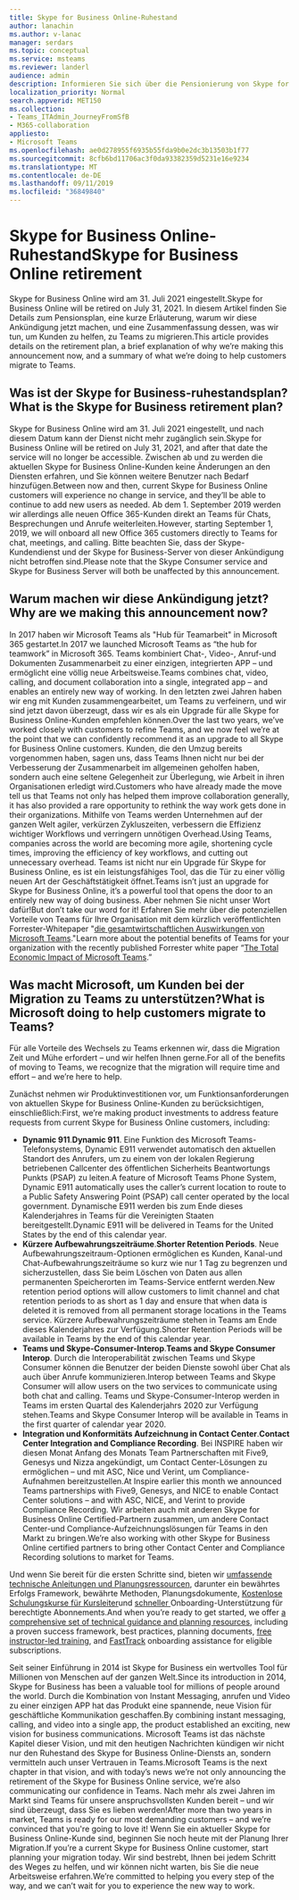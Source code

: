 ```yaml
---
title: Skype for Business Online-Ruhestand
author: lanachin
ms.author: v-lanac
manager: serdars
ms.topic: conceptual
ms.service: msteams
ms.reviewer: landerl
audience: admin
description: Informieren Sie sich über die Pensionierung von Skype for Business Online.
localization_priority: Normal
search.appverid: MET150
ms.collection:
- Teams_ITAdmin_JourneyFromSfB
- M365-collaboration
appliesto:
- Microsoft Teams
ms.openlocfilehash: ae0d278955f6935b55fda9b0e2dc3b13503b1f77
ms.sourcegitcommit: 8cfb6bd11706ac3f0da93382359d5231e16e9234
ms.translationtype: MT
ms.contentlocale: de-DE
ms.lasthandoff: 09/11/2019
ms.locfileid: "36849840"
---
```

# <a name="skype-for-business-online-retirement"></a><span data-ttu-id="06649-103">Skype for Business Online-Ruhestand</span><span class="sxs-lookup"><span data-stu-id="06649-103">Skype for Business Online retirement</span></span>

<span data-ttu-id="06649-104">Skype for Business Online wird am 31. Juli 2021 eingestellt.</span><span class="sxs-lookup"><span data-stu-id="06649-104">Skype for Business Online will be retired on July 31, 2021.</span></span> <span data-ttu-id="06649-105">In diesem Artikel finden Sie Details zum Pensionsplan, eine kurze Erläuterung, warum wir diese Ankündigung jetzt machen, und eine Zusammenfassung dessen, was wir tun, um Kunden zu helfen, zu Teams zu migrieren.</span><span class="sxs-lookup"><span data-stu-id="06649-105">This article provides details on the retirement plan, a brief explanation of why we’re making this announcement now, and a summary of what we’re doing to help customers migrate to Teams.</span></span>
 
## <a name="what-is-the-skype-for-business-retirement-plan"></a><span data-ttu-id="06649-106">Was ist der Skype for Business-ruhestandsplan?</span><span class="sxs-lookup"><span data-stu-id="06649-106">What is the Skype for Business retirement plan?</span></span>

<span data-ttu-id="06649-107">Skype for Business Online wird am 31. Juli 2021 eingestellt, und nach diesem Datum kann der Dienst nicht mehr zugänglich sein.</span><span class="sxs-lookup"><span data-stu-id="06649-107">Skype for Business Online will be retired on July 31, 2021, and after that date the service will no longer be accessible.</span></span> <span data-ttu-id="06649-108">Zwischen ab und zu werden die aktuellen Skype for Business Online-Kunden keine Änderungen an den Diensten erfahren, und Sie können weitere Benutzer nach Bedarf hinzufügen.</span><span class="sxs-lookup"><span data-stu-id="06649-108">Between now and then, current Skype for Business Online customers will experience no change in service, and they’ll be able to continue to add new users as needed.</span></span> <span data-ttu-id="06649-109">Ab dem 1. September 2019 werden wir allerdings alle neuen Office 365-Kunden direkt an Teams für Chats, Besprechungen und Anrufe weiterleiten.</span><span class="sxs-lookup"><span data-stu-id="06649-109">However, starting September 1, 2019, we will onboard all new Office 365 customers directly to Teams for chat, meetings, and calling.</span></span> <span data-ttu-id="06649-110">Bitte beachten Sie, dass der Skype-Kundendienst und der Skype for Business-Server von dieser Ankündigung nicht betroffen sind.</span><span class="sxs-lookup"><span data-stu-id="06649-110">Please note that the Skype Consumer service and Skype for Business Server will both be unaffected by this announcement.</span></span>  

## <a name="why-are-we-making-this-announcement-now"></a><span data-ttu-id="06649-111">Warum machen wir diese Ankündigung jetzt?</span><span class="sxs-lookup"><span data-stu-id="06649-111">Why are we making this announcement now?</span></span>

<span data-ttu-id="06649-112">In 2017 haben wir Microsoft Teams als "Hub für Teamarbeit" in Microsoft 365 gestartet.</span><span class="sxs-lookup"><span data-stu-id="06649-112">In 2017 we launched Microsoft Teams as “the hub for teamwork” in Microsoft 365.</span></span> <span data-ttu-id="06649-113">Teams kombiniert Chat-, Video-, Anruf-und Dokumenten Zusammenarbeit zu einer einzigen, integrierten APP – und ermöglicht eine völlig neue Arbeitsweise.</span><span class="sxs-lookup"><span data-stu-id="06649-113">Teams combines chat, video, calling, and document collaboration into a single, integrated app – and enables an entirely new way of working.</span></span> <span data-ttu-id="06649-114">In den letzten zwei Jahren haben wir eng mit Kunden zusammengearbeitet, um Teams zu verfeinern, und wir sind jetzt davon überzeugt, dass wir es als ein Upgrade für alle Skype for Business Online-Kunden empfehlen können.</span><span class="sxs-lookup"><span data-stu-id="06649-114">Over the last two years, we’ve worked closely with customers to refine Teams, and we now feel we’re at the point that we can confidently recommend it as an upgrade to all Skype for Business Online customers.</span></span> <span data-ttu-id="06649-115">Kunden, die den Umzug bereits vorgenommen haben, sagen uns, dass Teams Ihnen nicht nur bei der Verbesserung der Zusammenarbeit im allgemeinen geholfen haben, sondern auch eine seltene Gelegenheit zur Überlegung, wie Arbeit in ihren Organisationen erledigt wird.</span><span class="sxs-lookup"><span data-stu-id="06649-115">Customers who have already made the move tell us that Teams not only has helped them improve collaboration generally, it has also provided a rare opportunity to rethink the way work gets done in their organizations.</span></span> <span data-ttu-id="06649-116">Mithilfe von Teams werden Unternehmen auf der ganzen Welt agiler, verkürzen Zykluszeiten, verbessern die Effizienz wichtiger Workflows und verringern unnötigen Overhead.</span><span class="sxs-lookup"><span data-stu-id="06649-116">Using Teams, companies across the world are becoming more agile, shortening cycle times, improving the efficiency of key workflows, and cutting out unnecessary overhead.</span></span> <span data-ttu-id="06649-117">Teams ist nicht nur ein Upgrade für Skype for Business Online, es ist ein leistungsfähiges Tool, das die Tür zu einer völlig neuen Art der Geschäftstätigkeit öffnet.</span><span class="sxs-lookup"><span data-stu-id="06649-117">Teams isn’t just an upgrade for Skype for Business Online, it’s a powerful tool that opens the door to an entirely new way of doing business.</span></span> <span data-ttu-id="06649-118">Aber nehmen Sie nicht unser Wort dafür!</span><span class="sxs-lookup"><span data-stu-id="06649-118">But don’t take our word for it!</span></span> <span data-ttu-id="06649-119">Erfahren Sie mehr über die potenziellen Vorteile von Teams für Ihre Organisation mit dem kürzlich veröffentlichten Forrester-Whitepaper "[die gesamtwirtschaftlichen Auswirkungen von Microsoft Teams](https://www.microsoft.com/en-us/microsoft-365/blog/wp-content/uploads/sites/2/2019/04/Total-Economic-Impact-Microsoft-Teams.pdf)."</span><span class="sxs-lookup"><span data-stu-id="06649-119">Learn more about the potential benefits of Teams for your organization with the recently published Forrester white paper “[The Total Economic Impact of Microsoft Teams](https://www.microsoft.com/en-us/microsoft-365/blog/wp-content/uploads/sites/2/2019/04/Total-Economic-Impact-Microsoft-Teams.pdf).”</span></span>

## <a name="what-is-microsoft-doing-to-help-customers-migrate-to-teams"></a><span data-ttu-id="06649-120">Was macht Microsoft, um Kunden bei der Migration zu Teams zu unterstützen?</span><span class="sxs-lookup"><span data-stu-id="06649-120">What is Microsoft doing to help customers migrate to Teams?</span></span>

<span data-ttu-id="06649-121">Für alle Vorteile des Wechsels zu Teams erkennen wir, dass die Migration Zeit und Mühe erfordert – und wir helfen Ihnen gerne.</span><span class="sxs-lookup"><span data-stu-id="06649-121">For all of the benefits of moving to Teams, we recognize that the migration will require time and effort – and we’re here to help.</span></span>
 
<span data-ttu-id="06649-122">Zunächst nehmen wir Produktinvestitionen vor, um Funktionsanforderungen von aktuellen Skype for Business Online-Kunden zu berücksichtigen, einschließlich:</span><span class="sxs-lookup"><span data-stu-id="06649-122">First, we’re making product investments to address feature requests from current Skype for Business Online customers, including:</span></span>

- <span data-ttu-id="06649-123">**Dynamic 911**.</span><span class="sxs-lookup"><span data-stu-id="06649-123">**Dynamic 911**.</span></span> <span data-ttu-id="06649-124">Eine Funktion des Microsoft Teams-Telefonsystems, Dynamic E911 verwendet automatisch den aktuellen Standort des Anrufers, um zu einem von der lokalen Regierung betriebenen Callcenter des öffentlichen Sicherheits Beantwortungs Punkts (PSAP) zu leiten.</span><span class="sxs-lookup"><span data-stu-id="06649-124">A feature of Microsoft Teams Phone System, Dynamic E911 automatically uses the caller’s current location to route to a Public Safety Answering Point (PSAP) call center operated by the local government.</span></span>  <span data-ttu-id="06649-125">Dynamische E911 werden bis zum Ende dieses Kalenderjahres in Teams für die Vereinigten Staaten bereitgestellt.</span><span class="sxs-lookup"><span data-stu-id="06649-125">Dynamic E911 will be delivered in Teams for the United States by the end of this calendar year.</span></span>
- <span data-ttu-id="06649-126">**Kürzere Aufbewahrungszeiträume**.</span><span class="sxs-lookup"><span data-stu-id="06649-126">**Shorter Retention Periods**.</span></span> <span data-ttu-id="06649-127">Neue Aufbewahrungszeitraum-Optionen ermöglichen es Kunden, Kanal-und Chat-Aufbewahrungszeiträume so kurz wie nur 1 Tag zu begrenzen und sicherzustellen, dass Sie beim Löschen von Daten aus allen permanenten Speicherorten im Teams-Service entfernt werden.</span><span class="sxs-lookup"><span data-stu-id="06649-127">New retention period options will allow customers to limit channel and chat retention periods to as short as 1 day and ensure that when data is deleted it is removed from all permanent storage locations in the Teams service.</span></span>  <span data-ttu-id="06649-128">Kürzere Aufbewahrungszeiträume stehen in Teams am Ende dieses Kalenderjahres zur Verfügung.</span><span class="sxs-lookup"><span data-stu-id="06649-128">Shorter Retention Periods will be available in Teams by the end of this calendar year.</span></span>
- <span data-ttu-id="06649-129">**Teams und Skype-Consumer-Interop**.</span><span class="sxs-lookup"><span data-stu-id="06649-129">**Teams and Skype Consumer Interop**.</span></span> <span data-ttu-id="06649-130">Durch die Interoperabilität zwischen Teams und Skype Consumer können die Benutzer der beiden Dienste sowohl über Chat als auch über Anrufe kommunizieren.</span><span class="sxs-lookup"><span data-stu-id="06649-130">Interop between Teams and Skype Consumer will allow users on the two services to communicate using both chat and calling.</span></span>  <span data-ttu-id="06649-131">Teams und Skype-Consumer-Interop werden in Teams im ersten Quartal des Kalenderjahrs 2020 zur Verfügung stehen.</span><span class="sxs-lookup"><span data-stu-id="06649-131">Teams and Skype Consumer Interop will be available in Teams in the first quarter of calendar year 2020.</span></span>
- <span data-ttu-id="06649-132">**Integration und Konformitäts Aufzeichnung in Contact Center**.</span><span class="sxs-lookup"><span data-stu-id="06649-132">**Contact Center Integration and Compliance Recording**.</span></span> <span data-ttu-id="06649-133">Bei INSPIRE haben wir diesen Monat Anfang des Monats Team Partnerschaften mit Five9, Genesys und Nizza angekündigt, um Contact Center-Lösungen zu ermöglichen – und mit ASC, Nice und Verint, um Compliance-Aufnahmen bereitzustellen.</span><span class="sxs-lookup"><span data-stu-id="06649-133">At Inspire earlier this month we announced Teams partnerships with Five9, Genesys, and NICE to enable Contact Center solutions – and with ASC, NICE, and Verint to provide Compliance Recording.</span></span>   <span data-ttu-id="06649-134">Wir arbeiten auch mit anderen Skype for Business Online Certified-Partnern zusammen, um andere Contact Center-und Compliance-Aufzeichnungslösungen für Teams in den Markt zu bringen.</span><span class="sxs-lookup"><span data-stu-id="06649-134">We’re also working with other Skype for Business Online certified partners to bring other Contact Center and Compliance Recording solutions to market for Teams.</span></span>
 
<span data-ttu-id="06649-135">Und wenn Sie bereit für die ersten Schritte sind, bieten wir [umfassende technische Anleitungen und Planungsressourcen](https://aka.ms/SkypeToTeams), darunter ein bewährtes Erfolgs Framework, bewährte Methoden, Planungsdokumente, [﻿Kostenlose Schulungskurse für Kursleiter](instructor-led-training-teams-landing-page.md)und [schneller ](https://www.microsoft.com/FastTrack)Onboarding-Unterstützung für berechtigte Abonnements.</span><span class="sxs-lookup"><span data-stu-id="06649-135">And when you’re ready to get started, we offer [a comprehensive set of technical guidance and planning resources](https://aka.ms/SkypeToTeams), including a proven success framework, best practices, planning documents, [free instructor-led training](instructor-led-training-teams-landing-page.md), and [FastTrack](https://www.microsoft.com/FastTrack) onboarding assistance for eligible subscriptions.</span></span>
 
<span data-ttu-id="06649-136">Seit seiner Einführung in 2014 ist Skype for Business ein wertvolles Tool für Millionen von Menschen auf der ganzen Welt.</span><span class="sxs-lookup"><span data-stu-id="06649-136">Since its introduction in 2014, Skype for Business has been a valuable tool for millions of people around the world.</span></span>  <span data-ttu-id="06649-137">Durch die Kombination von Instant Messaging, anrufen und Video zu einer einzigen APP hat das Produkt eine spannende, neue Vision für geschäftliche Kommunikation geschaffen.</span><span class="sxs-lookup"><span data-stu-id="06649-137">By combining instant messaging, calling, and video into a single app, the product established an exciting, new vision for business communications.</span></span> <span data-ttu-id="06649-138">Microsoft Teams ist das nächste Kapitel dieser Vision, und mit den heutigen Nachrichten kündigen wir nicht nur den Ruhestand des Skype for Business Online-Diensts an, sondern vermitteln auch unser Vertrauen in Teams.</span><span class="sxs-lookup"><span data-stu-id="06649-138">Microsoft Teams is the next chapter in that vision, and with today’s news we’re not only announcing the retirement of the Skype for Business Online service, we’re also communicating our confidence in Teams.</span></span>  <span data-ttu-id="06649-139">Nach mehr als zwei Jahren im Markt sind Teams für unsere anspruchsvollsten Kunden bereit – und wir sind überzeugt, dass Sie es lieben werden!</span><span class="sxs-lookup"><span data-stu-id="06649-139">After more than two years in market, Teams is ready for our most demanding customers – and we’re convinced that you're going to love it!</span></span>  <span data-ttu-id="06649-140">Wenn Sie ein aktueller Skype for Business Online-Kunde sind, beginnen Sie noch heute mit der Planung Ihrer Migration.</span><span class="sxs-lookup"><span data-stu-id="06649-140">If you’re a current Skype for Business Online customer, start planning your migration today.</span></span>  <span data-ttu-id="06649-141">Wir sind bestrebt, Ihnen bei jedem Schritt des Weges zu helfen, und wir können nicht warten, bis Sie die neue Arbeitsweise erfahren.</span><span class="sxs-lookup"><span data-stu-id="06649-141">We’re committed to helping you every step of the way, and we can’t wait for you to experience the new way to work.</span></span> 